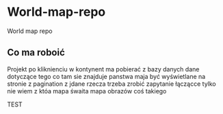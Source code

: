 # World-map-repo
World map repo 
## Co ma roboić
Projekt po kliknienciu w kontynent ma pobierać z bazy danych dane dotyczące 
tego co tam sie znajduje panstwa maja być wyświetlane na stronie z pagination
z jdane rzecza trzeba zrobić zapytanie łączącce tylko nie wiem z któa mapa śwaita
mapa obrazów coś takiego 

TEST